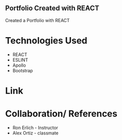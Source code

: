## Portfolio Created with REACT

Created a Portfolio with REACT

# Technologies Used

* REACT
* ESLINT
* Apollo
* Bootstrap

# Link


# Collaboration/ References

* Ron Erlich - Instructor
* Alex Ortiz - classmate